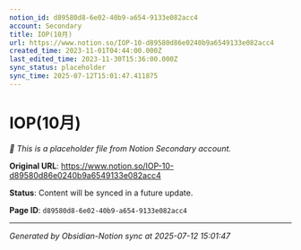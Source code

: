 ```yaml
---
notion_id: d89580d8-6e02-40b9-a654-9133e082acc4
account: Secondary
title: IOP(10月)
url: https://www.notion.so/IOP-10-d89580d86e0240b9a6549133e082acc4
created_time: 2023-11-01T04:44:00.000Z
last_edited_time: 2023-11-30T15:36:00.000Z
sync_status: placeholder
sync_time: 2025-07-12T15:01:47.411875
---
```


# IOP(10月)

*🔄 This is a placeholder file from Notion Secondary account.*

**Original URL**: https://www.notion.so/IOP-10-d89580d86e0240b9a6549133e082acc4

**Status**: Content will be synced in a future update.

**Page ID**: `d89580d8-6e02-40b9-a654-9133e082acc4`

---

*Generated by Obsidian-Notion sync at 2025-07-12 15:01:47*

